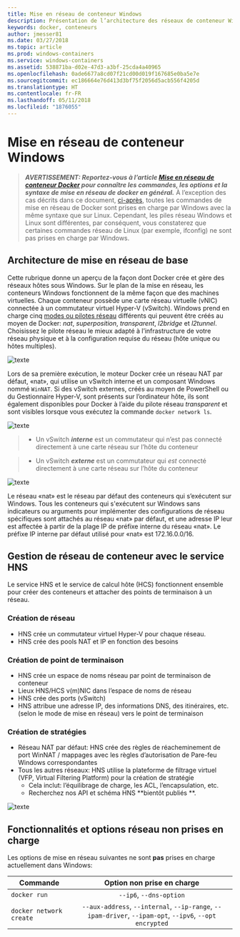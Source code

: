 ```yaml
---
title: Mise en réseau de conteneur Windows
description: Présentation de l’architecture des réseaux de conteneur Windows.
keywords: docker, conteneurs
author: jmesser81
ms.date: 03/27/2018
ms.topic: article
ms.prod: windows-containers
ms.service: windows-containers
ms.assetid: 538871ba-d02e-47d3-a3bf-25cda4a40965
ms.openlocfilehash: 0ade6677a8cd07f21cd00d019f167685e0ba5e7e
ms.sourcegitcommit: ec186664e76d413d3bf75f2056d5acb556f4205d
ms.translationtype: HT
ms.contentlocale: fr-FR
ms.lasthandoff: 05/11/2018
ms.locfileid: "1876055"
---
```

# <a name="windows-container-networking"></a>Mise en réseau de conteneur Windows
> ***AVERTISSEMENT: Reportez-vous à l’article [Mise en réseau de conteneur Docker](https://docs.docker.com/engine/userguide/networking/) pour connaître les commandes, les options et la syntaxe de mise en réseau de docker en général.*** À l’exception des cas décrits dans ce document, [ci-après](#unsupported-features-and-network-options), toutes les commandes de mise en réseau de Docker sont prises en charge par Windows avec la même syntaxe que sur Linux. Cependant, les piles réseau Windows et Linux sont différentes, par conséquent, vous constaterez que certaines commandes réseau de Linux (par exemple, ifconfig) ne sont pas prises en charge par Windows.


## <a name="basic-networking-architecture"></a>Architecture de mise en réseau de base
Cette rubrique donne un aperçu de la façon dont Docker crée et gère des réseaux hôtes sous Windows. Sur le plan de la mise en réseau, les conteneurs Windows fonctionnent de la même façon que des machines virtuelles. Chaque conteneur possède une carte réseau virtuelle (vNIC) connectée à un commutateur virtuel Hyper-V (vSwitch). Windows prend en charge cinq [modes ou pilotes réseau](./network-drivers-topologies.md) différents qui peuvent être créés au moyen de Docker: *nat*, *superposition*, *transparent*, *l2bridge* et *l2tunnel*. Choisissez le pilote réseau le mieux adapté à l’infrastructure de votre réseau physique et à la configuration requise du réseau (hôte unique ou hôtes multiples).


![texte](media/windowsnetworkstack-simple.png)


Lors de sa première exécution, le moteur Docker crée un réseau NAT par défaut, «nat», qui utilise un vSwitch interne et un composant Windows nommé `WinNAT`. Si des vSwitch externes, créés au moyen de PowerShell ou du Gestionnaire Hyper-V, sont présents sur l’ordinateur hôte, ils sont également disponibles pour Docker à l’aide du pilote réseau *transparent* et sont visibles lorsque vous exécutez la commande ``docker network ls``.  


![texte](media/docker-network-ls.png)


> - Un vSwitch ***interne*** est un commutateur qui n’est pas connecté directement à une carte réseau sur l’hôte du conteneur 

> - Un vSwitch ***externe*** est un commutateur qui _est_ connecté directement à une carte réseau sur l’hôte du conteneur  


![texte](media/get-vmswitch.png)


Le réseau «nat» est le réseau par défaut des conteneurs qui s’exécutent sur Windows. Tous les conteneurs qui s'exécutent sur Windows sans indicateurs ou arguments pour implémenter des configurations de réseau spécifiques sont attachés au réseau «nat» par défaut, et une adresse IP leur est affectée à partir de la plage IP de préfixe interne du réseau «nat». Le préfixe IP interne par défaut utilisé pour «nat» est 172.16.0.0/16. 


## <a name="container-network-management-with-host-network-service"></a>Gestion de réseau de conteneur avec le service HNS

Le service HNS et le service de calcul hôte (HCS) fonctionnent ensemble pour créer des conteneurs et attacher des points de terminaison à un réseau.

### <a name="network-creation"></a>Création de réseau
  - HNS crée un commutateur virtuel Hyper-V pour chaque réseau.
  - HNS crée des pools NAT et IP en fonction des besoins

### <a name="endpoint-creation"></a>Création de point de terminaison
  - HNS crée un espace de noms réseau par point de terminaison de conteneur
  - Lieux HNS/HCS v(m)NIC dans l’espace de noms de réseau
  - HNS crée des ports (vSwitch)
  - HNS attribue une adresse IP, des informations DNS, des itinéraires, etc. (selon le mode de mise en réseau) vers le point de terminaison

### <a name="policy-creation"></a>Création de stratégies
  - Réseau NAT par défaut: HNS crée des règles de réacheminement de port WinNAT / mappages avec les règles d’autorisation de Pare-feu Windows correspondantes
  - Tous les autres réseaux: HNS utilise la plateforme de filtrage virtuel (VFP, Virtual Filtering Platform) pour la création de stratégie
    - Cela inclut: l’équilibrage de charge, les ACL, l’encapsulation, etc.
    - Recherchez nos API et schéma HNS **bientôt publiés **.


![texte](media/HNS-Management-Stack.png)


 ## <a name="unsupported-features-and-network-options"></a>Fonctionnalités et options réseau non prises en charge
 Les options de mise en réseau suivantes ne sont **pas** prises en charge actuellement dans Windows:

 | Commande        | Option non prise en charge   |
 | ---------------|:--------------------:|
 | ``docker run``|   ``--ip6``, ``--dns-option`` |
 | ``docker network create``| ``--aux-address``, ``--internal``, ``--ip-range``, ``--ipam-driver``, ``--ipam-opt``, ``--ipv6``, ``--opt encrypted`` |